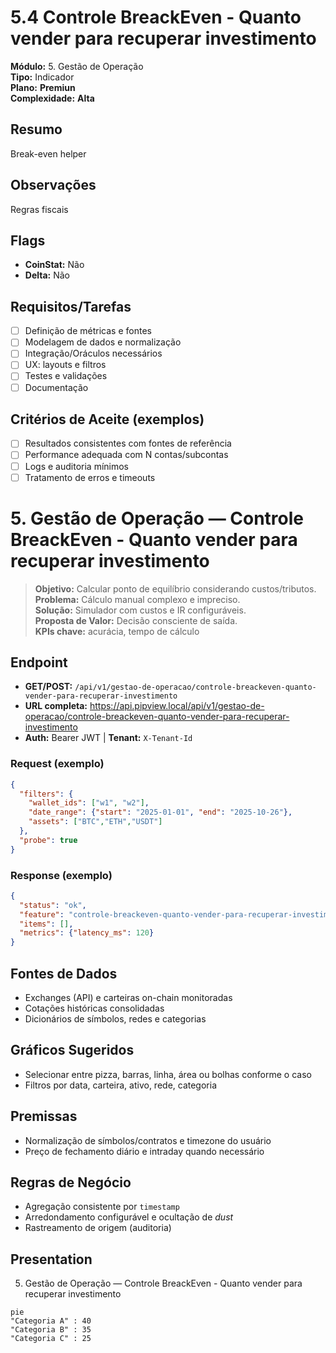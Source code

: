 # 5.4 Controle BreackEven - Quanto vender para recuperar investimento

**Módulo:** 5. Gestão de Operação  
**Tipo:** Indicador  
**Plano:** **Premiun**  
**Complexidade:** **Alta**

## Resumo
Break-even helper

## Observações
Regras fiscais

## Flags
- **CoinStat:** Não
- **Delta:** Não

## Requisitos/Tarefas
- [ ] Definição de métricas e fontes
- [ ] Modelagem de dados e normalização
- [ ] Integração/Oráculos necessários
- [ ] UX: layouts e filtros
- [ ] Testes e validações
- [ ] Documentação

## Critérios de Aceite (exemplos)
- [ ] Resultados consistentes com fontes de referência
- [ ] Performance adequada com N contas/subcontas
- [ ] Logs e auditoria mínimos
- [ ] Tratamento de erros e timeouts

# 5. Gestão de Operação — Controle BreackEven - Quanto vender para recuperar investimento

> **Objetivo:** Calcular ponto de equilíbrio considerando custos/tributos.  
> **Problema:** Cálculo manual complexo e impreciso.  
> **Solução:** Simulador com custos e IR configuráveis.  
> **Proposta de Valor:** Decisão consciente de saída.  
> **KPIs chave:** acurácia, tempo de cálculo

## Endpoint
- **GET/POST:** `/api/v1/gestao-de-operacao/controle-breackeven-quanto-vender-para-recuperar-investimento`  
- **URL completa:** <https://api.pipview.local/api/v1/gestao-de-operacao/controle-breackeven-quanto-vender-para-recuperar-investimento>  
- **Auth:** Bearer JWT | **Tenant:** `X-Tenant-Id`

### Request (exemplo)
```json
{
  "filters": {
    "wallet_ids": ["w1", "w2"],
    "date_range": {"start": "2025-01-01", "end": "2025-10-26"},
    "assets": ["BTC","ETH","USDT"]
  },
  "probe": true
}
```

### Response (exemplo)
```json
{
  "status": "ok",
  "feature": "controle-breackeven-quanto-vender-para-recuperar-investimento",
  "items": [],
  "metrics": {"latency_ms": 120}
}
```

## Fontes de Dados
- Exchanges (API) e carteiras on-chain monitoradas
- Cotações históricas consolidadas
- Dicionários de símbolos, redes e categorias

## Gráficos Sugeridos
- Selecionar entre pizza, barras, linha, área ou bolhas conforme o caso
- Filtros por data, carteira, ativo, rede, categoria

## Premissas
- Normalização de símbolos/contratos e timezone do usuário
- Preço de fechamento diário e intraday quando necessário

## Regras de Negócio
- Agregação consistente por `timestamp`
- Arredondamento configurável e ocultação de *dust*
- Rastreamento de origem (auditoria)

## Presentation
5. Gestão de Operação — Controle BreackEven - Quanto vender para recuperar investimento

```mermaid
pie
"Categoria A" : 40
"Categoria B" : 35
"Categoria C" : 25
```
